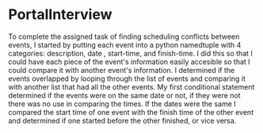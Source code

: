 # PortalInterview

To complete the assigned task of finding scheduling conflicts between events, I started by putting each event into a python namedtuple with 4 categories: description, date , start-time, and finish-time. I did this so that I could have each piece of the event's information easily accesible so that I could compare it with another event's information. I determined if the events overlapped by looping through the list of events and comparing it with another list that had all the other events. My first conditional statement determined if the events were on the same date or not, if they were not there was no use in comparing the times. If the dates were the same I compared the start time of one event with the finish time of the other event and determined if one started before the other finished, or vice versa. 
